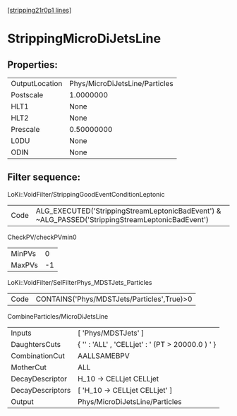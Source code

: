 [[stripping21r0p1 lines]](./stripping21r0p1-index)

# StrippingMicroDiJetsLine

## Properties:

|                |                                |
|----------------|--------------------------------|
| OutputLocation | Phys/MicroDiJetsLine/Particles |
| Postscale      | 1.0000000                      |
| HLT1           | None                           |
| HLT2           | None                           |
| Prescale       | 0.50000000                     |
| L0DU           | None                           |
| ODIN           | None                           |

## Filter sequence:

LoKi::VoidFilter/StrippingGoodEventConditionLeptonic

|      |                                                                                                  |
|------|--------------------------------------------------------------------------------------------------|
| Code | ALG_EXECUTED('StrippingStreamLeptonicBadEvent') & ~ALG_PASSED('StrippingStreamLeptonicBadEvent') |

CheckPV/checkPVmin0

|        |     |
|--------|-----|
| MinPVs | 0   |
| MaxPVs | -1  |

LoKi::VoidFilter/SelFilterPhys_MDSTJets_Particles

|      |                                             |
|------|---------------------------------------------|
| Code | CONTAINS('Phys/MDSTJets/Particles',True)\>0 |

CombineParticles/MicroDiJetsLine

|                  |                                                   |
|------------------|---------------------------------------------------|
| Inputs           | [ 'Phys/MDSTJets' ]                             |
| DaughtersCuts    | { '' : 'ALL' , 'CELLjet' : ' (PT \> 20000.0 ) ' } |
| CombinationCut   | AALLSAMEBPV                                       |
| MotherCut        | ALL                                               |
| DecayDescriptor  | H_10 -\> CELLjet CELLjet                          |
| DecayDescriptors | [ 'H_10 -\> CELLjet CELLjet' ]                  |
| Output           | Phys/MicroDiJetsLine/Particles                    |
